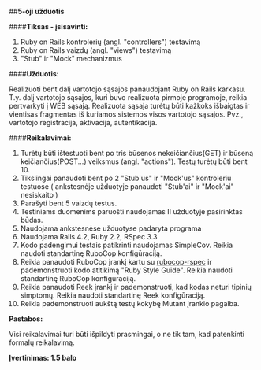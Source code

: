 ##**5-oji užduotis**

####**Tiksas - įsisavinti:**
  1. Ruby on Rails kontrolerių (angl. "controllers") testavimą
  2. Ruby on Rails vaizdų (angl. "views") testavimą
  3. "Stub" ir "Mock" mechanizmus 

####**Užduotis:**
  
  Realizuoti bent dalį vartotojo sąsajos panaudojant Ruby on Rails karkasu. T.y. dalį vartotojo sąsajos, kuri buvo realizuota pirmoje programoje, reikia pertvarkyti į WEB sąsają. Realizuota sąsaja turėtų būti kažkoks išbaigtas ir vientisas fragmentas iš kuriamos sistemos visos vartotojo sąsajos. Pvz., vartotojo registracija, aktivacija, autentikacija. 

####**Reikalavimai:**
  1. Turėtų būti ištestuoti bent po tris būsenos nekeičiančius(GET) ir būseną keičiančius(POST...) veiksmus (angl. "actions"). Testų turėtų būti bent 10.
  2. Tikslingai panaudoti bent po 2 "Stub'us" ir "Mock'us" kontroleriu testuose ( ankstesnėje užduotyje panaudoti "Stub'ai" ir "Mock'ai" nesiskaito )
  3. Parašyti bent 5 vaizdų testus.
  4. Testiniams duomenims paruošti naudojamas II užduotyje pasirinktas būdas.
  5. Naudojama ankstesnėse užduotyse padaryta programa
  6. Naudojama Rails 4.2, Ruby 2.2, RSpec 3.3
  7. Kodo padengimui testais patikrinti naudojamas SimpleCov. Reikia naudoti standartinę RuboCop konfigūraciją. 
  8. Reikia panaudoti RuboCop įrankį kartu su [rubocop-rspec](https://github.com/backus/rubocop-rspec) ir pademonstruoti kodo atitikimą "Ruby Style Guide". Reikia naudoti standartinę RuboCop konfigūraciją.
  9. Reikia panaudoti Reek įrankį ir pademonstruoti, kad kodas neturi tipinių simptomų. Reikia naudoti standartinę Reek konfigūraciją.
  10. Reikia pademonstruoti aukštą testų kokybę Mutant įrankio pagalba.

**Pastabos:**

Visi reikalavimai turi būti išpildyti prasmingai, o ne tik tam, kad patenkinti formalų reikalavimą.

**Įvertinimas: 1.5 balo**
